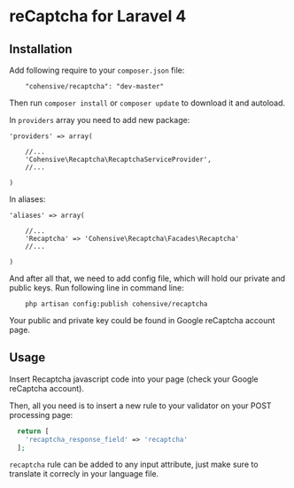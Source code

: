 # reCaptcha for Laravel 4

## Installation

Add following require to your `composer.json` file:

~~~
    "cohensive/recaptcha": "dev-master"
~~~

Then run `composer install` or `composer update` to download it and autoload.

In `providers` array you need to add new package:

~~~
'providers' => array(

    //...
    'Cohensive\Recaptcha\RecaptchaServiceProvider',
    //...

)
~~~

In aliases:

~~~
'aliases' => array(

    //...
    'Recaptcha' => 'Cohensive\Recaptcha\Facades\Recaptcha'
    //...

)
~~~

And after all that, we need to add config file, which will hold our private and public keys.
Run following line in command line:

~~~
    php artisan config:publish cohensive/recaptcha
~~~

Your public and private key could be found in Google reCaptcha account page.

## Usage

Insert Recaptcha javascript code into your page (check your Google reCaptcha account).

Then, all you need is to insert a new rule to your validator on your POST processing page:

````php
  return [
    'recaptcha_response_field' => 'recaptcha'
  ];
````

`recaptcha` rule can be added to any input attribute, just make sure to translate
it correcly in your language file.
